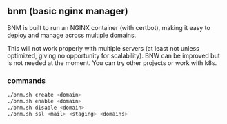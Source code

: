 ## bnm (basic nginx manager)

BNM is built to run an NGINX container (with certbot), making it easy to deploy and manage across multiple domains. 

This will not work properly with multiple servers (at least not unless optimized, giving no opportunity for scalability).
BNW can be improved but is not needed at the moment. You can try other projects or work with k8s.

### commands

```bash
./bnm.sh create <domain>
./bnm.sh enable <domain>
./bnm.sh disable <domain>
./bnm.sh ssl <mail> <staging> <domains>
```